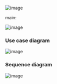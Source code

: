 ![image](https://user-images.githubusercontent.com/83855603/235121316-2f5ced26-d89c-4438-929c-3e33aa9960f2.png)

main: 

![image](https://user-images.githubusercontent.com/83855603/236293117-e92857c6-28e2-4807-8089-00efebedfde9.png)

### Use case diagram

![image](https://github.com/SwatiAF/OMD-LAB/assets/83855603/c80bfbbb-dcec-413b-bfe8-c5f33380fc7d)

### Sequence diagram

![image](https://github.com/SwatiAF/OMD-LAB/assets/83855603/d32b2774-ede3-43b3-9e61-95ef6b8ab1a5)

